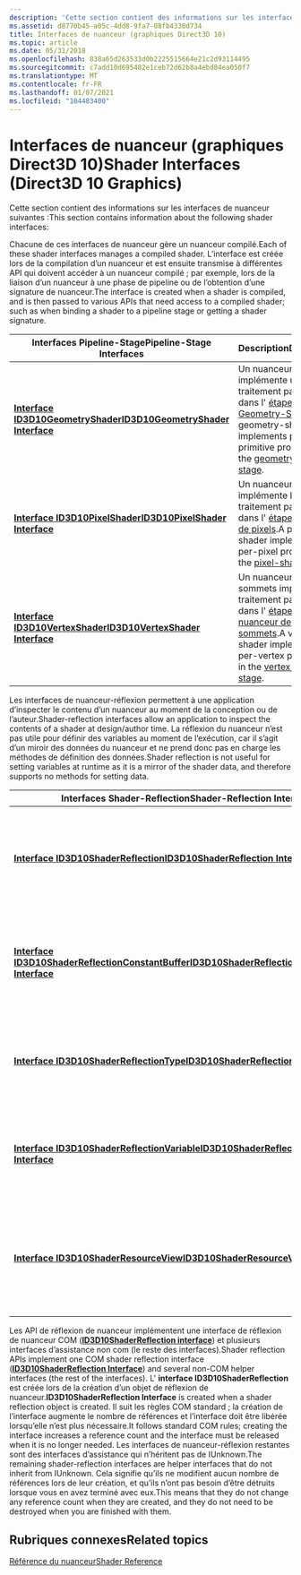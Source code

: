 ```yaml
---
description: 'Cette section contient des informations sur les interfaces de nuanceur suivantes :'
ms.assetid: d8770b45-a05c-4dd8-9fa7-08fb4330d734
title: Interfaces de nuanceur (graphiques Direct3D 10)
ms.topic: article
ms.date: 05/31/2018
ms.openlocfilehash: 838a65d263533d0b2225515664e21c2d93114495
ms.sourcegitcommit: c7add10d695482e1ceb72d62b8a4ebd84ea050f7
ms.translationtype: MT
ms.contentlocale: fr-FR
ms.lasthandoff: 01/07/2021
ms.locfileid: "104483400"
---
```

# <a name="shader-interfaces-direct3d-10-graphics"></a><span data-ttu-id="629ca-103">Interfaces de nuanceur (graphiques Direct3D 10)</span><span class="sxs-lookup"><span data-stu-id="629ca-103">Shader Interfaces (Direct3D 10 Graphics)</span></span>

<span data-ttu-id="629ca-104">Cette section contient des informations sur les interfaces de nuanceur suivantes :</span><span class="sxs-lookup"><span data-stu-id="629ca-104">This section contains information about the following shader interfaces:</span></span>

<span data-ttu-id="629ca-105">Chacune de ces interfaces de nuanceur gère un nuanceur compilé.</span><span class="sxs-lookup"><span data-stu-id="629ca-105">Each of these shader interfaces manages a compiled shader.</span></span> <span data-ttu-id="629ca-106">L’interface est créée lors de la compilation d’un nuanceur et est ensuite transmise à différentes API qui doivent accéder à un nuanceur compilé ; par exemple, lors de la liaison d’un nuanceur à une phase de pipeline ou de l’obtention d’une signature de nuanceur.</span><span class="sxs-lookup"><span data-stu-id="629ca-106">The interface is created when a shader is compiled, and is then passed to various APIs that need access to a compiled shader; such as when binding a shader to a pipeline stage or getting a shader signature.</span></span>



| <span data-ttu-id="629ca-107">Interfaces Pipeline-Stage</span><span class="sxs-lookup"><span data-stu-id="629ca-107">Pipeline-Stage Interfaces</span></span>                                      | <span data-ttu-id="629ca-108">Description</span><span class="sxs-lookup"><span data-stu-id="629ca-108">Description</span></span>                                                                                                                                 |
|----------------------------------------------------------------|---------------------------------------------------------------------------------------------------------------------------------------------|
| [<span data-ttu-id="629ca-109">**Interface ID3D10GeometryShader**</span><span class="sxs-lookup"><span data-stu-id="629ca-109">**ID3D10GeometryShader Interface**</span></span>](/windows/win32/api/d3d10/nn-d3d10-id3d10geometryshader) | <span data-ttu-id="629ca-110">Un nuanceur Geometry implémente un traitement par primitive dans l' [étape Geometry-Shader](d3d10-graphics-programming-guide-pipeline-stages.md).</span><span class="sxs-lookup"><span data-stu-id="629ca-110">A geometry-shader implements per-primitive processing in the [geometry-shader stage](d3d10-graphics-programming-guide-pipeline-stages.md).</span></span> |
| [<span data-ttu-id="629ca-111">**Interface ID3D10PixelShader**</span><span class="sxs-lookup"><span data-stu-id="629ca-111">**ID3D10PixelShader Interface**</span></span>](/windows/win32/api/d3d10/nn-d3d10-id3d10pixelshader)       | <span data-ttu-id="629ca-112">Un nuanceur de pixels implémente le traitement par pixel dans l' [étape nuanceur de pixels](d3d10-graphics-programming-guide-pipeline-stages.md).</span><span class="sxs-lookup"><span data-stu-id="629ca-112">A pixel-shader implements per-pixel processing in the [pixel-shader stage](d3d10-graphics-programming-guide-pipeline-stages.md).</span></span>           |
| [<span data-ttu-id="629ca-113">**Interface ID3D10VertexShader**</span><span class="sxs-lookup"><span data-stu-id="629ca-113">**ID3D10VertexShader Interface**</span></span>](/windows/win32/api/d3d10/nn-d3d10-id3d10vertexshader)     | <span data-ttu-id="629ca-114">Un nuanceur de sommets implémente le traitement par vertex dans l' [étape de nuanceur de sommets](d3d10-graphics-programming-guide-pipeline-stages.md).</span><span class="sxs-lookup"><span data-stu-id="629ca-114">A vertex-shader implements per-vertex processing in the [vertex-shader stage](d3d10-graphics-programming-guide-pipeline-stages.md).</span></span>        |



 

<span data-ttu-id="629ca-115">Les interfaces de nuanceur-réflexion permettent à une application d’inspecter le contenu d’un nuanceur au moment de la conception ou de l’auteur.</span><span class="sxs-lookup"><span data-stu-id="629ca-115">Shader-reflection interfaces allow an application to inspect the contents of a shader at design/author time.</span></span> <span data-ttu-id="629ca-116">La réflexion du nuanceur n’est pas utile pour définir des variables au moment de l’exécution, car il s’agit d’un miroir des données du nuanceur et ne prend donc pas en charge les méthodes de définition des données.</span><span class="sxs-lookup"><span data-stu-id="629ca-116">Shader reflection is not useful for setting variables at runtime as it is a mirror of the shader data, and therefore supports no methods for setting data.</span></span>



| <span data-ttu-id="629ca-117">Interfaces Shader-Reflection</span><span class="sxs-lookup"><span data-stu-id="629ca-117">Shader-Reflection Interfaces</span></span>                                                                   | <span data-ttu-id="629ca-118">Description</span><span class="sxs-lookup"><span data-stu-id="629ca-118">Description</span></span>                                                                        |
|------------------------------------------------------------------------------------------------|------------------------------------------------------------------------------------|
| [<span data-ttu-id="629ca-119">**Interface ID3D10ShaderReflection**</span><span class="sxs-lookup"><span data-stu-id="629ca-119">**ID3D10ShaderReflection Interface**</span></span>](/windows/desktop/api/D3D10Shader/nn-d3d10shader-id3d10shaderreflection)                             | <span data-ttu-id="629ca-120">Interface COM pour lire des informations à partir d’un nuanceur compilé au moment de l’édition.</span><span class="sxs-lookup"><span data-stu-id="629ca-120">A COM interface for reading information from a compiled shader at author time.</span></span>     |
| [<span data-ttu-id="629ca-121">**Interface ID3D10ShaderReflectionConstantBuffer**</span><span class="sxs-lookup"><span data-stu-id="629ca-121">**ID3D10ShaderReflectionConstantBuffer Interface**</span></span>](/windows/desktop/api/D3D10Shader/nn-d3d10shader-id3d10shaderreflectionconstantbuffer) | <span data-ttu-id="629ca-122">Une interface d’assistance pour obtenir une interface de mémoire tampon de nuanceur-réflexion.</span><span class="sxs-lookup"><span data-stu-id="629ca-122">A helper interface for getting a shader-reflection constant-buffer interface.</span></span>      |
| [<span data-ttu-id="629ca-123">**Interface ID3D10ShaderReflectionType**</span><span class="sxs-lookup"><span data-stu-id="629ca-123">**ID3D10ShaderReflectionType Interface**</span></span>](/windows/desktop/api/D3D10Shader/nn-d3d10shader-id3d10shaderreflectiontype)                     | <span data-ttu-id="629ca-124">Interface d’assistance pour l’obtention d’une interface de type nuanceur-réflexion.</span><span class="sxs-lookup"><span data-stu-id="629ca-124">A helper interface for getting a shader-reflection-type interface.</span></span>                 |
| [<span data-ttu-id="629ca-125">**Interface ID3D10ShaderReflectionVariable**</span><span class="sxs-lookup"><span data-stu-id="629ca-125">**ID3D10ShaderReflectionVariable Interface**</span></span>](/windows/desktop/api/D3D10Shader/nn-d3d10shader-id3d10shaderreflectionvariable)             | <span data-ttu-id="629ca-126">Interface d’assistance pour l’obtention d’une interface de nuanceur-réflexion-variable.</span><span class="sxs-lookup"><span data-stu-id="629ca-126">A helper interface for getting a shader-reflection-variable interface.</span></span>             |
| [<span data-ttu-id="629ca-127">**Interface ID3D10ShaderResourceView**</span><span class="sxs-lookup"><span data-stu-id="629ca-127">**ID3D10ShaderResourceView Interface**</span></span>](/windows/desktop/api/d3d10/nn-d3d10-id3d10shaderresourceview)                         | <span data-ttu-id="629ca-128">Interface de nuanceur-réflexion permettant de lire des informations à partir d’un affichage des ressources de nuanceur.</span><span class="sxs-lookup"><span data-stu-id="629ca-128">A shader-reflection interface for reading information from a shader-resource view.</span></span> |



 

<span data-ttu-id="629ca-129">Les API de réflexion de nuanceur implémentent une interface de réflexion de nuanceur COM ([**ID3D10ShaderReflection interface**](/windows/desktop/api/D3D10Shader/nn-d3d10shader-id3d10shaderreflection)) et plusieurs interfaces d’assistance non com (le reste des interfaces).</span><span class="sxs-lookup"><span data-stu-id="629ca-129">Shader reflection APIs implement one COM shader reflection interface ([**ID3D10ShaderReflection Interface**](/windows/desktop/api/D3D10Shader/nn-d3d10shader-id3d10shaderreflection)) and several non-COM helper interfaces (the rest of the interfaces).</span></span> <span data-ttu-id="629ca-130">L' **interface ID3D10ShaderReflection** est créée lors de la création d’un objet de réflexion de nuanceur.</span><span class="sxs-lookup"><span data-stu-id="629ca-130">**ID3D10ShaderReflection Interface** is created when a shader reflection object is created.</span></span> <span data-ttu-id="629ca-131">Il suit les règles COM standard ; la création de l’interface augmente le nombre de références et l’interface doit être libérée lorsqu’elle n’est plus nécessaire.</span><span class="sxs-lookup"><span data-stu-id="629ca-131">It follows standard COM rules; creating the interface increases a reference count and the interface must be released when it is no longer needed.</span></span> <span data-ttu-id="629ca-132">Les interfaces de nuanceur-réflexion restantes sont des interfaces d’assistance qui n’héritent pas de IUnknown.</span><span class="sxs-lookup"><span data-stu-id="629ca-132">The remaining shader-reflection interfaces are helper interfaces that do not inherit from IUnknown.</span></span> <span data-ttu-id="629ca-133">Cela signifie qu’ils ne modifient aucun nombre de références lors de leur création, et qu’ils n’ont pas besoin d’être détruits lorsque vous en avez terminé avec eux.</span><span class="sxs-lookup"><span data-stu-id="629ca-133">This means that they do not change any reference count when they are created, and they do not need to be destroyed when you are finished with them.</span></span>

## <a name="related-topics"></a><span data-ttu-id="629ca-134">Rubriques connexes</span><span class="sxs-lookup"><span data-stu-id="629ca-134">Related topics</span></span>

<dl> <dt>

[<span data-ttu-id="629ca-135">Référence du nuanceur</span><span class="sxs-lookup"><span data-stu-id="629ca-135">Shader Reference</span></span>](d3d10-graphics-reference-d3d10-shader.md)
</dt> </dl>

 

 

